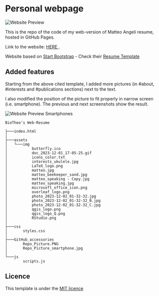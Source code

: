 # Personal webpage
![Website Preview](https://github.com/biotheo/biotheo.github.io/blob/main/GitHub_accessories/Repo_Picture.PNG)


This is the repo of the code of my web-version of Matteo Angeli resume, hosted in GitHub Pages.

Link to the website: <a href="https://biotheo.github.io"> HERE </a>.

Website based on <a href="https://startbootstrap.com">Start Bootstrap</a> - Check their <a href="https://github.com/StartBootstrap/startbootstrap-resume">Resume Template</a>

## Added features

Starting from the above cited template, I added more pictures (in #about, #interests and #publications sections) next to the text. 

I also modified the position of the picture to fit properly in narrow screen (i.e. smartphone). The previous and next screenshots show the result.

![Website Preview Smartphones](https://github.com/biotheo/biotheo.github.io/blob/main/GitHub_accessories/Repo_Picture_smartphone.jpg)

```
BioTheo's Web-Resume

├───index.html
│
├───assets
│   └───img
│           butterfly.ico
│           doc_2023-12-01_17-05-25.gif
│           icons_color.txt
│           interests_ukulele.jpg
│           LaTeX_logo.png
│           matteo.jpg
│           matteo_beekeeper_sand.jpg
│           matteo_speaking - Copy.jpg
│           matteo_speaking.jpg
│           microsoft_office_icon.png
│           overleaf_logo.png
│           photo_2023-12-02_01-32-32.jpg
│           photo_2023-12-02_01-32-32_B.jpg
│           photo_2023-12-02_01-32-32_C.jpg
│           qgis_logo.png
│           qgis_logo_Q.png
│           RStudio.png
│
├───css
│       styles.css
│
├───GitHub_accessories
│       Repo_Picture.PNG
│       Repo_Picture_smartphone.jpg
│
└───js
        scripts.js
```

## Licence
This template is under the <a href="https://github.com/biotheo/biotheo.github.io/blob/main/LICENCE">MIT licence</a>
